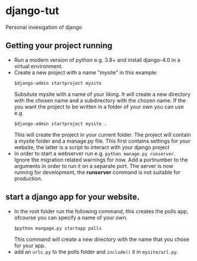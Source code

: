# django-tut
Personal invesigation of django

## Getting your project running

- Run a modern version of python e.g. 3.8+ and install django-4.0 in
  a virtual environment.
- Create a new project with a name "mysite" in this example:  
    ```shell
    $django-admin startproject mysite
    ```  
  Subsitute mysite with a name of your liking.
  It will create a new directory with the chosen name and a subdirectory with the chozen name. If the  you want the project to be written in a folder of your own you can use e.g.  
    ```shell
    $django-admin startproject mysite .
    ```  
  This will create the project in your current folder. The project will contain a mysite folder and a
  manage.py file. This first contains settings for your website, the latter is a script to interact with your django project
- In order to start a webserver run e.g. ```python manage.py runserver```. Ignore the migration related warnings for now. Add a portnumber to the arguments in order to run it on a separate port. The server is now running for development, the **runserver** command is not suitable for production.

## start a django app for your website.
- In the root folder run the following command, this creates the polls app, ofcourse you can specify a name of your own.  
   ```shell
   $python mangage.py startapp polls
   ```  
  This command will create a new directory with the name that you chose for your app.
- add an `urls.py` to the polls folder and `include()` it in `mysite/url.py`.